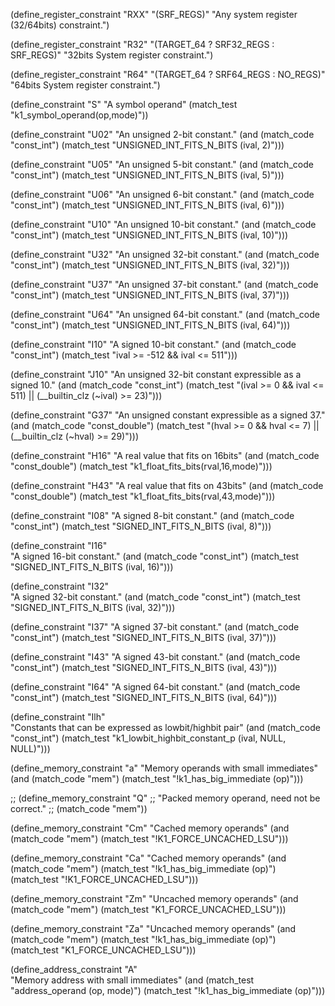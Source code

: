 
(define_register_constraint "RXX" "(SRF_REGS)"
     "Any system register (32/64bits) constraint.")

(define_register_constraint "R32" "(TARGET_64 ? SRF32_REGS : SRF_REGS)"
     "32bits System register constraint.")

(define_register_constraint "R64" "(TARGET_64 ? SRF64_REGS : NO_REGS)"
     "64bits System register constraint.")

(define_constraint "S"
  "A symbol operand"
  (match_test "k1_symbol_operand(op,mode)"))

(define_constraint "U02"
  "An unsigned 2-bit constant."
  (and (match_code "const_int")
       (match_test "UNSIGNED_INT_FITS_N_BITS (ival, 2)")))

(define_constraint "U05"
  "An unsigned 5-bit constant."
  (and (match_code "const_int")
       (match_test "UNSIGNED_INT_FITS_N_BITS (ival, 5)")))

(define_constraint "U06"
  "An unsigned 6-bit constant."
  (and (match_code "const_int")
       (match_test "UNSIGNED_INT_FITS_N_BITS (ival, 6)")))

(define_constraint "U10"
  "An unsigned 10-bit constant."
  (and (match_code "const_int")
       (match_test "UNSIGNED_INT_FITS_N_BITS (ival, 10)")))

(define_constraint "U32"
  "An unsigned 32-bit constant."
  (and (match_code "const_int")
       (match_test "UNSIGNED_INT_FITS_N_BITS (ival, 32)")))

(define_constraint "U37"
  "An unsigned 37-bit constant."
  (and (match_code "const_int")
       (match_test "UNSIGNED_INT_FITS_N_BITS (ival, 37)")))

(define_constraint "U64"
  "An unsigned 64-bit constant."
  (and (match_code "const_int")
       (match_test "UNSIGNED_INT_FITS_N_BITS (ival, 64)")))

(define_constraint "I10"
  "A signed 10-bit constant."
  (and (match_code "const_int")
       (match_test "ival >= -512 && ival <= 511")))

(define_constraint "J10"
  "An unsigned 32-bit constant expressible as a signed 10."
  (and (match_code "const_int")
       (match_test "(ival >= 0 && ival <= 511) || (__builtin_clz (~ival) >= 23)")))

(define_constraint "G37"
  "An unsigned constant expressible as a signed 37."
  (and (match_code "const_double")
       (match_test "(hval >= 0 && hval <= 7) || (__builtin_clz (~hval) >= 29)")))


(define_constraint "H16"
  "A real value that fits on 16bits"
  (and (match_code "const_double")
       (match_test "k1_float_fits_bits(rval,16,mode)")))

(define_constraint "H43"
  "A real value that fits on 43bits"
  (and (match_code "const_double")
       (match_test "k1_float_fits_bits(rval,43,mode)")))

(define_constraint "I08"
  "A signed 8-bit constant."
  (and (match_code "const_int")
       (match_test "SIGNED_INT_FITS_N_BITS (ival, 8)")))

(define_constraint "I16"  
  "A signed 16-bit constant."
  (and (match_code "const_int")
       (match_test "SIGNED_INT_FITS_N_BITS (ival, 16)")))

(define_constraint "I32"  
  "A signed 32-bit constant."
  (and (match_code "const_int")
       (match_test "SIGNED_INT_FITS_N_BITS (ival, 32)")))

(define_constraint "I37"
  "A signed 37-bit constant."
   (and (match_code "const_int")
       (match_test "SIGNED_INT_FITS_N_BITS (ival, 37)")))

(define_constraint "I43"
  "A signed 43-bit constant."
  (and (match_code "const_int")
       (match_test "SIGNED_INT_FITS_N_BITS (ival, 43)")))

(define_constraint "I64"
  "A signed 64-bit constant."
  (and (match_code "const_int")
       (match_test "SIGNED_INT_FITS_N_BITS (ival, 64)")))

(define_constraint "Ilh"  
  "Constants that can be expressed as lowbit/highbit pair"
  (and (match_code "const_int")
       (match_test "k1_lowbit_highbit_constant_p (ival, NULL, NULL)")))

(define_memory_constraint "a"
  "Memory operands with small immediates"
  (and (match_code "mem")
       (match_test "!k1_has_big_immediate (op)")))

;; (define_memory_constraint "Q"
;;   "Packed memory operand, need not be correct."
;;   (match_code "mem"))

(define_memory_constraint "Cm"
  "Cached memory operands"
  (and (match_code "mem")
       (match_test "!K1_FORCE_UNCACHED_LSU")))

(define_memory_constraint "Ca"
  "Cached memory operands"
  (and (match_code "mem")
       (match_test "!k1_has_big_immediate (op)")
       (match_test "!K1_FORCE_UNCACHED_LSU")))

(define_memory_constraint "Zm"
  "Uncached memory operands"
  (and (match_code "mem")
       (match_test "K1_FORCE_UNCACHED_LSU")))

(define_memory_constraint "Za"
  "Uncached memory operands"
  (and (match_code "mem")
       (match_test "!k1_has_big_immediate (op)")
       (match_test "K1_FORCE_UNCACHED_LSU")))


(define_address_constraint "A"  
  "Memory address with small immediates"
  (and (match_test "address_operand (op, mode)")
       (match_test "!k1_has_big_immediate (op)")))
